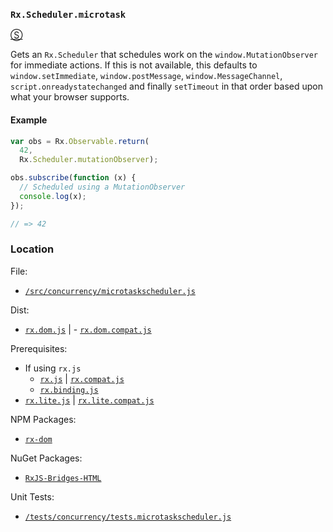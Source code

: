 ### `Rx.Scheduler.microtask`
[&#x24C8;](https://github.com/Reactive-Extensions/RxJS-DOM/blob/master/src/microtask.js "View in source")

Gets an `Rx.Scheduler` that schedules work on the `window.MutationObserver` for immediate actions.  If this is not available, this defaults to `window.setImmediate`, `window.postMessage`, `window.MessageChannel`, `script.onreadystatechanged` and finally `setTimeout` in that order based upon what your browser supports.

#### Example
```js
var obs = Rx.Observable.return(
  42,
  Rx.Scheduler.mutationObserver);

obs.subscribe(function (x) {
  // Scheduled using a MutationObserver
  console.log(x);
});

// => 42
```

### Location

File:
- [`/src/concurrency/microtaskscheduler.js`](https://github.com/Reactive-Extensions/RxJS-DOM/blob/master/src/concurrency/microtaskscheduler.js)

Dist:
- [`rx.dom.js`](https://github.com/Reactive-Extensions/RxJS-DOM/blob/master/dist/rx.dom.js) | - [`rx.dom.compat.js`](https://github.com/Reactive-Extensions/RxJS-DOM/blob/master/dist/rx.dom.compat.js)

Prerequisites:
- If using `rx.js`
  - [`rx.js`](https://github.com/Reactive-Extensions/RxJS/blob/master/dist/rx.js) | [`rx.compat.js`](https://github.com/Reactive-Extensions/RxJS/blob/master/dist/rx.compat.js)
  - [`rx.binding.js`](https://github.com/Reactive-Extensions/RxJS/blob/master/dist/rx.binding.js)
- [`rx.lite.js`](https://github.com/Reactive-Extensions/RxJS/blob/master/rx.lite.js) | [`rx.lite.compat.js`](https://github.com/Reactive-Extensions/RxJS/blob/master/rx.lite.compat.js)

NPM Packages:
- [`rx-dom`](https://preview.npmjs.com/package/rx-dom)

NuGet Packages:
- [`RxJS-Bridges-HTML`](http://www.nuget.org/packages/RxJS-Bridges-HTML/)

Unit Tests:
- [`/tests/concurrency/tests.microtaskscheduler.js`](https://github.com/Reactive-Extensions/RxJS-DOM/blob/master/tests/concurrency/tests.microtaskscheduler.js)

